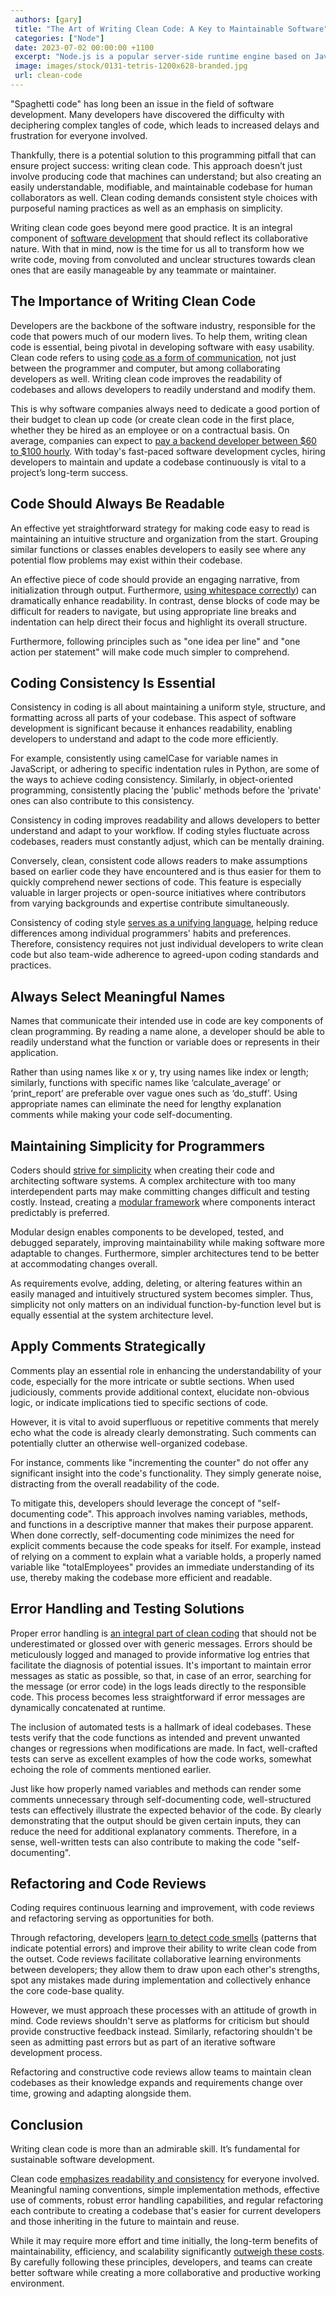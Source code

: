 ```yaml
---
 authors: [gary]
 title: "The Art of Writing Clean Code: A Key to Maintainable Software"
 categories: ["Node"]
 date: 2023-07-02 00:00:00 +1100
 excerpt: "Node.js is a popular server-side runtime engine based on JavaScript used to build and run web applications. Organizing our source code right from the start is a crucial initial step for building large applications. Otherwise, the code soon becomes unwieldy and very hard to maintain. Node.js does not have any prescriptive framework for organizing code. So let us look at some commonly used patterns of organizing code in a Node.js application. "
 image: images/stock/0131-tetris-1200x628-branded.jpg
 url: clean-code
---
```


"Spaghetti code" has long been an issue in the field of software development. Many developers have discovered the difficulty with deciphering complex tangles of code, which leads to increased delays and frustration for everyone involved.

Thankfully, there is a potential solution to this programming pitfall that can ensure project success: writing clean code. This approach doesn’t just involve producing code that machines can understand; but also creating an easily understandable, modifiable, and maintainable codebase for human collaborators as well. Clean coding demands consistent style choices with purposeful naming practices as well as an emphasis on simplicity.

Writing clean code goes beyond mere good practice. It is an integral component of [software development](https://reflectoring.io/laws-and-principles-of-software-development/) that should reflect its collaborative nature. With that in mind, now is the time for us all to transform how we write code, moving from convoluted and unclear structures towards clean ones that are easily manageable by any teammate or maintainer.

## The Importance of Writing Clean Code
Developers are the backbone of the software industry, responsible for the code that powers much of our modern lives. To help them, writing clean code is essential, being pivotal in developing software with easy usability. Clean code refers to using [code as a form of communication](https://besjournals.onlinelibrary.wiley.com/doi/full/10.1111/2041-210X.13961), not just between the programmer and computer, but among collaborating developers as well. Writing clean code improves the readability of codebases and allows developers to readily understand and modify them.

This is why software companies always need to dedicate a good portion of their budget to  clean up code (or create clean code in the first place, whether they be hired as an employee or on a contractual basis. On average, companies can expect to [pay a backend developer between $60 to $100 hourly](https://www.waveapps.com/freelancing/back-end-web-developer-salary). With today's fast-paced software development cycles, hiring developers to maintain and update a codebase continuously is vital to a project’s long-term success.

## Code Should Always Be Readable
An effective yet straightforward strategy for making code easy to read is maintaining an intuitive structure and organization from the start. Grouping similar functions or classes enables developers to easily see where any potential flow problems may exist within their codebase.

An effective piece of code should provide an engaging narrative, from initialization through output. Furthermore, [using whitespace correctly](https://medium.datadriveninvestor.com/whitespaces-can-reveal-your-coding-skills-and-determine-your-salary-maybe-b5fb5c300cb4?gi=3d230bfd26a6)) can dramatically enhance readability. In contrast, dense blocks of code may be difficult for readers to navigate, but using appropriate line breaks and indentation can help direct their focus and highlight its overall structure.

Furthermore, following principles such as "one idea per line" and "one action per statement" will make code much simpler to comprehend.

## Coding Consistency Is Essential
Consistency in coding is all about maintaining a uniform style, structure, and formatting across all parts of your codebase. This aspect of software development is significant because it enhances readability, enabling developers to understand and adapt to the code more efficiently.

For example, consistently using camelCase for variable names in JavaScript, or adhering to specific indentation rules in Python, are some of the ways to achieve coding consistency. Similarly, in object-oriented programming, consistently placing the 'public' methods before the 'private' ones can also contribute to this consistency.

Consistency in coding improves readability and allows developers to better understand and adapt to your workflow. If coding styles fluctuate across codebases, readers must constantly adjust, which can be mentally draining.

Conversely, clean, consistent code allows readers to make assumptions based on earlier code they have encountered and is thus easier for them to quickly comprehend newer sections of code. This feature is especially valuable in larger projects or open-source initiatives where contributors from varying backgrounds and expertise contribute simultaneously.

Consistency of coding style [serves as a unifying language](https://www.browserstack.com/guide/coding-standards-best-practices), helping reduce differences among individual programmers' habits and preferences. Therefore, consistency requires not just individual developers to write clean code but also team-wide adherence to agreed-upon coding standards and practices.

## Always Select Meaningful Names
Names that communicate their intended use in code are key components of clean programming. By reading a name alone, a developer should be able to readily understand what the function or variable does or represents in their application.

Rather than using names like x or y, try using names like index or length; similarly, functions with specific names like ‘calculate_average’ or ‘print_report’ are preferable over vague ones such as ‘do_stuff’. Using appropriate names can eliminate the need for lengthy explanation comments while making your code self-documenting.

## Maintaining Simplicity for Programmers
Coders should [strive for simplicity](https://www.geeksforgeeks.org/clarity-and-simplicity-of-expressions/) when creating their code and architecting software systems. A complex architecture with too many interdependent parts may make committing changes difficult and testing costly. Instead, creating a [modular framework](https://reflectoring.io/java-components-clean-boundaries/) where components interact predictably is preferred.

Modular design enables components to be developed, tested, and debugged separately, improving maintainability while making software more adaptable to changes. Furthermore, simpler architectures tend to be better at accommodating changes overall.

As requirements evolve, adding, deleting, or altering features within an easily managed and intuitively structured system becomes simpler. Thus, simplicity not only matters on an individual function-by-function level but is equally essential at the system architecture level.

## Apply Comments Strategically
Comments play an essential role in enhancing the understandability of your code, especially for the more intricate or subtle sections. When used judiciously, comments provide additional context, elucidate non-obvious logic, or indicate implications tied to specific sections of code.

However, it is vital to avoid superfluous or repetitive comments that merely echo what the code is already clearly demonstrating. Such comments can potentially clutter an otherwise well-organized codebase.

For instance, comments like "incrementing the counter" do not offer any significant insight into the code's functionality. They simply generate noise, distracting from the overall readability of the code.

To mitigate this, developers should leverage the concept of "self-documenting code". This approach involves naming variables, methods, and functions in a descriptive manner that makes their purpose apparent. When done correctly, self-documenting code minimizes the need for explicit comments because the code speaks for itself. For example, instead of relying on a comment to explain what a variable holds, a properly named variable like "totalEmployees" provides an immediate understanding of its use, thereby making the codebase more efficient and readable.

## Error Handling and Testing Solutions
Proper error handling is [an integral part of clean coding](https://developers.google.com/tech-writing/error-messages/error-handling) that should not be underestimated or glossed over with generic messages. Errors should be meticulously logged and managed to provide informative log entries that facilitate the diagnosis of potential issues. It's important to maintain error messages as static as possible, so that, in case of an error, searching for the message (or error code) in the logs leads directly to the responsible code. This process becomes less straightforward if error messages are dynamically concatenated at runtime.

The inclusion of automated tests is a hallmark of ideal codebases. These tests verify that the code functions as intended and prevent unwanted changes or regressions when modifications are made. In fact, well-crafted tests can serve as excellent examples of how the code works, somewhat echoing the role of comments mentioned earlier.

Just like how properly named variables and methods can render some comments unnecessary through self-documenting code, well-structured tests can effectively illustrate the expected behavior of the code. By clearly demonstrating that the output should be given certain inputs, they can reduce the need for additional explanatory comments. Therefore, in a sense, well-written tests can also contribute to making the code "self-documenting".

## Refactoring and Code Reviews
Coding requires continuous learning and improvement, with code reviews and refactoring serving as opportunities for both.

Through refactoring, developers [learn to detect code smells](https://dev.to/documatic/5-code-refactoring-techniques-to-improve-your-code-2lia) (patterns that indicate potential errors) and improve their ability to write clean code from the outset. Code reviews facilitate collaborative learning environments between developers; they allow them to draw upon each other's strengths, spot any mistakes made during implementation and collectively enhance the core code-base quality.

However, we must approach these processes with an attitude of growth in mind. Code reviews shouldn't serve as platforms for criticism but should provide constructive feedback instead. Similarly, refactoring shouldn't be seen as admitting past errors but as part of an iterative software development process.

Refactoring and constructive code reviews allow teams to maintain clean codebases as their knowledge expands and requirements change over time, growing and adapting alongside them.

## Conclusion
Writing clean code is more than an admirable skill. It’s fundamental for sustainable software development.

Clean code [emphasizes readability and consistency](https://www.pluralsight.com/blog/software-development/10-steps-to-clean-code#:~:text=What%20is%20clean%20code%3F,make%20changes%20to%20it%20eventually.) for everyone involved. Meaningful naming conventions, simple implementation methods, effective use of comments, robust error handling capabilities, and regular refactoring each contribute to creating a codebase that's easier for current developers and those inheriting in the future to maintain and reuse.

While it may require more effort and time initially, the long-term benefits of maintainability, efficiency, and scalability significantly [outweigh these costs](https://arxiv.org/abs/2203.04374). By carefully following these principles, developers, and teams can create better software while creating a more collaborative and productive working environment.
